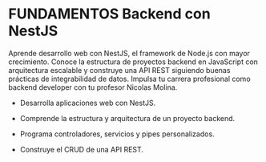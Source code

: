 #  FUNDAMENTOS Backend con NestJS

Aprende desarrollo web con NestJS, el framework de Node.js con mayor crecimiento. Conoce la estructura de proyectos backend en JavaScript con arquitectura escalable y construye una API REST siguiendo buenas prácticas de integrabilidad de datos. Impulsa tu carrera profesional como backend developer con tu profesor Nicolas Molina.

- Desarrolla aplicaciones web con NestJS.

- Comprende la estructura y arquitectura de un proyecto backend.

- Programa controladores, servicios y pipes personalizados.

- Construye el CRUD de una API REST.
